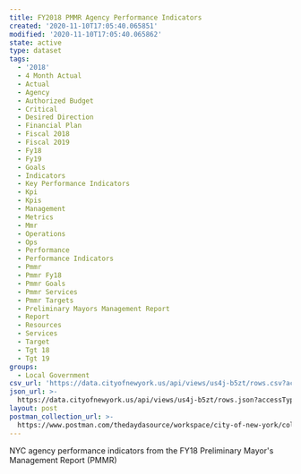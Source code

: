 ```yaml
---
title: FY2018 PMMR Agency Performance Indicators
created: '2020-11-10T17:05:40.065851'
modified: '2020-11-10T17:05:40.065862'
state: active
type: dataset
tags:
  - '2018'
  - 4 Month Actual
  - Actual
  - Agency
  - Authorized Budget
  - Critical
  - Desired Direction
  - Financial Plan
  - Fiscal 2018
  - Fiscal 2019
  - Fy18
  - Fy19
  - Goals
  - Indicators
  - Key Performance Indicators
  - Kpi
  - Kpis
  - Management
  - Metrics
  - Mmr
  - Operations
  - Ops
  - Performance
  - Performance Indicators
  - Pmmr
  - Pmmr Fy18
  - Pmmr Goals
  - Pmmr Services
  - Pmmr Targets
  - Preliminary Mayors Management Report
  - Report
  - Resources
  - Services
  - Target
  - Tgt 18
  - Tgt 19
groups:
  - Local Government
csv_url: 'https://data.cityofnewyork.us/api/views/us4j-b5zt/rows.csv?accessType=DOWNLOAD'
json_url: >-
  https://data.cityofnewyork.us/api/views/us4j-b5zt/rows.json?accessType=DOWNLOAD
layout: post
postman_collection_url: >-
  https://www.postman.com/thedaydasource/workspace/city-of-new-york/collection/15909983-4eea4c56-d181-4ba4-b0e3-ef7d2428fcae
---
```

NYC agency performance indicators from the FY18 Preliminary Mayor's Management Report (PMMR)
